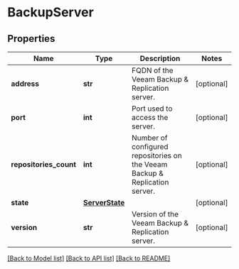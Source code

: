 # BackupServer

## Properties
Name | Type | Description | Notes
------------ | ------------- | ------------- | -------------
**address** | **str** | FQDN of the Veeam Backup &amp; Replication server. | [optional] 
**port** | **int** | Port used to access the server. | [optional] 
**repositories_count** | **int** | Number of configured repositories on the Veeam Backup &amp; Replication server. | [optional] 
**state** | [**ServerState**](ServerState.md) |  | [optional] 
**version** | **str** | Version of the Veeam Backup &amp; Replication server. | [optional] 

[[Back to Model list]](../README.md#documentation-for-models) [[Back to API list]](../README.md#documentation-for-api-endpoints) [[Back to README]](../README.md)

